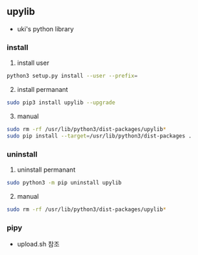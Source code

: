 ## upylib
- uki's python library

### install
1. install user
```bash
python3 setup.py install --user --prefix=
```

2. install permanant
```bash
sudo pip3 install upylib --upgrade
```

3. manual
```bash
sudo rm -rf /usr/lib/python3/dist-packages/upylib*
sudo pip install --target=/usr/lib/python3/dist-packages .
````


### uninstall

1. uninstall permanant
```bash
sudo python3 -m pip uninstall upylib
```

2. manual
```bash
sudo rm -rf /usr/lib/python3/dist-packages/upylib*
```

### pipy
- upload.sh 참조